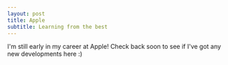 ```yaml
---
layout: post
title: Apple
subtitle: Learning from the best
---
```


I'm still early in my career at Apple! Check back soon to see if I've got any new developments here :)